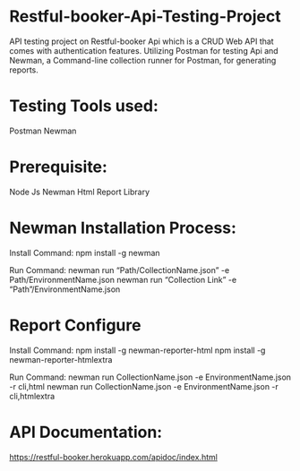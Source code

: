 # Restful-booker-Api-Testing-Project
API testing project on Restful-booker Api which is a CRUD Web API that comes with authentication features. Utilizing Postman for testing Api and Newman, a Command-line collection runner for Postman, for generating reports.

# Testing Tools used:
Postman
Newman

# Prerequisite:
Node Js
Newman
Html Report Library

# Newman Installation Process:
Install Command:
npm install -g newman

Run Command: 
newman run “Path/CollectionName.json” -e Path/EnvironmentName.json
newman run “Collection Link” -e “Path”/EnvironmentName.json

# Report Configure
Install Command:
npm install -g newman-reporter-html
npm install -g newman-reporter-htmlextra

Run Command: 
newman run CollectionName.json -e EnvironmentName.json -r cli,html
newman run CollectionName.json -e EnvironmentName.json -r cli,htmlextra


# API Documentation:
https://restful-booker.herokuapp.com/apidoc/index.html
